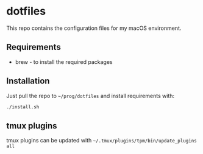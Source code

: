 # dotfiles

This repo contains the configuration files for my macOS environment.

## Requirements

- brew - to install the required packages

## Installation

Just pull the repo to `~/prog/dotfiles` and install requirements with:

```sh
./install.sh
```

## tmux plugins

tmux plugins can be updated with
`~/.tmux/plugins/tpm/bin/update_plugins all`
